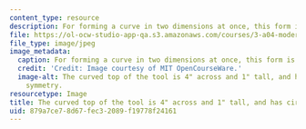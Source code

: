 ```yaml
---
content_type: resource
description: For forming a curve in two dimensions at once, this form is useful.
file: https://ol-ocw-studio-app-qa.s3.amazonaws.com/courses/3-a04-modern-blacksmithing-and-physical-metallurgy-fall-2008/879a7ce78d67fec32089f19778f24161_008.jpg
file_type: image/jpeg
image_metadata:
  caption: For forming a curve in two dimensions at once, this form is useful.
  credit: 'Credit: Image courtesy of MIT OpenCourseWare.'
  image-alt: The curved top of the tool is 4" across and 1" tall, and has circular
    symmetry.
resourcetype: Image
title: The curved top of the tool is 4" across and 1" tall, and has circular symmetry
uid: 879a7ce7-8d67-fec3-2089-f19778f24161
---
```

